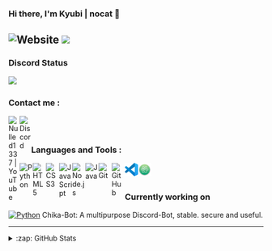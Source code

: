 
<!--
**zKyubi/zKyubi** is a ✨ _special_ ✨ repository because its `README.md` (this file) appears on your GitHub profile.

Here are some ideas to get you started:

- 🔭 I’m currently working on ...
- 🌱 I’m currently learning ...
- 👯 I’m looking to collaborate on ...
- 🤔 I’m looking for help with ...
- 💬 Ask me about ...
- 📫 How to reach me: ...
- 😄 Pronouns: ...
- ⚡ Fun fact: ...
-->
### Hi there, I'm Kyubi | nocat 👋

![Website](https://img.shields.io/website?label=https://chikabot.xyz&style=for-the-badge&url=https%3A%2F%2Fchikabot.xyz)
![](https://komarev.com/ghpvc/?username=zKyubi&label=profile+views&style=flat-square)
---

### Discord Status

<a href="https://discord.com/users/713798791571964026">
<img height="80px" src="https://discord.c99.nl/widget/theme-3/713798791571964026.png" />
</a>

### Contact me :

[<img align="left" alt="Nulled1337 | YouTube" width="22px" src="https://cdn4.iconfinder.com/data/icons/logos-and-brands/512/395_Youtube_logo-128.png" />](https://www.youtube.com/channel/zKyubi)
<a href="https://discord.gg/3AemzkX354">
<img align="left" alt="Discord" width="23px" src="https://raw.githubusercontent.com/peterthehan/peterthehan/master/assets/discord.svg" />   
</a>
</br>

### Languages and Tools :

[<img align="left" alt="Python" width="26px" src="https://cdn4.iconfinder.com/data/icons/logos-and-brands/512/267_Python_logo-128.png" />](https://www.python.org/)
[<img align="left" alt="HTML5" width="26px" src="https://cdn1.iconfinder.com/data/icons/logotypes/32/badge-html-5-128.png" />](https://www.w3.org/html/)
[<img align="left" alt="CSS3" width="26px" src="https://cdn1.iconfinder.com/data/icons/logotypes/32/badge-css-3-128.png" />](https://www.w3schools.com/css/)
[<img align="left" alt="JavaScript" width="26px" src="https://cdn4.iconfinder.com/data/icons/logos-and-brands/512/187_Js_logo_logos-128.png" />](https://www.javascript.com/)
[<img align="left" alt="Node.js" width="26px" src="https://cdn4.iconfinder.com/data/icons/logos-and-brands/512/233_Node_Js_logo-128.png" />](https://nodejs.org/en/)
[<img align="left" alt="Java" width="26px" src="https://image.flaticon.com/icons/png/128/226/226777.png" />](https://java.com/)
[<img align="left" alt="Git" width="26px" src="https://cdn3.iconfinder.com/data/icons/social-media-2169/24/social_media_social_media_logo_git-128.png" />](https://git-scm.com/)
[<img align="left" alt="GitHub" width="26px" src="https://cdn4.iconfinder.com/data/icons/socialcones/508/Github-128.png" />](https://github.com/)
[<img align="left" alt="Visual Studio Code" width="26px" src="https://raw.githubusercontent.com/github/explore/80688e429a7d4ef2fca1e82350fe8e3517d3494d/topics/visual-studio-code/visual-studio-code.png"/>](https://code.visualstudio.com/)
[<img align="left" alt="Atom" width="26px" src="https://raw.githubusercontent.com/github/explore/80688e429a7d4ef2fca1e82350fe8e3517d3494d/topics/atom/atom.png">]()
<br />
<br />


### Currently working on

[<img alt="Python" width="26px" src="https://cdn4.iconfinder.com/data/icons/logos-and-brands/512/267_Python_logo-128.png" />](https://www.python.org/) Chika-Bot: A multipurpose Discord-Bot, stable. secure and useful.

---

<details>
  <summary>:zap: GitHub Stats</summary>
</br>
<p align="center">
  <br><br>
  <img src="https://github.com/zKyubi/github-stats/blob/master/generated/overview.svg">
  <img src="https://github.com/zKyubi/github-stats/blob/master/generated/languages.svg">
</p>
<br>
<img align="center" alt="Kyubi's GitHub Stats" src="https://github-readme-stats-eight-pink.vercel.app/api?username=zKyubi&&show_icons=true&theme=tokyonight&layout=compact" />
</br>
<img align="center" src="https://github-readme-streak-stats.herokuapp.com/?user=zKyubi&show_icons=true&theme=tokyonight&layout=compact" alt="zKyubi" />
